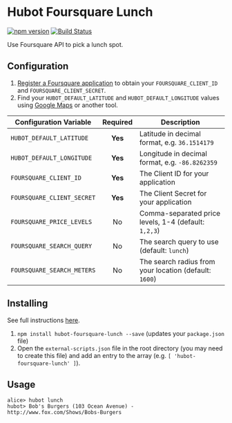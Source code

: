 # Hubot Foursquare Lunch

[![npm version](https://badge.fury.io/js/hubot-foursquare-lunch.svg)](http://badge.fury.io/js/hubot-foursquare-lunch) [![Build Status](https://travis-ci.org/stephenyeargin/hubot-foursquare-lunch.png)](https://travis-ci.org/stephenyeargin/hubot-foursquare-lunch)

Use Foursquare API to pick a lunch spot.

## Configuration

1. [Register a Foursquare application](https://apps.foursquare.com) to obtain your `FOURSQUARE_CLIENT_ID` and `FOURSQUARE_CLIENT_SECRET`.
2. Find your `HUBOT_DEFAULT_LATITUDE` and `HUBOT_DEFAULT_LONGITUDE` values using [Google Maps](https://maps.google.com) or another tool.

| Configuration Variable     | Required | Description                |
| -------------------------- | :------: | -------------------------- |
| `HUBOT_DEFAULT_LATITUDE`   | **Yes**  | Latitude in decimal format, e.g. `36.1514179` |
| `HUBOT_DEFAULT_LONGITUDE`  | **Yes**  | Longitude in decimal format, e.g. `-86.8262359` |
| `FOURSQUARE_CLIENT_ID`     | **Yes**  | The Client ID for your application |
| `FOURSQUARE_CLIENT_SECRET` | **Yes**  | The Client Secret for your application |
| `FOURSQUARE_PRICE_LEVELS`  | No       | Comma-separated price levels, 1-4 (default: `1,2,3`) |
| `FOURSQUARE_SEARCH_QUERY`  | No       | The search query to use (default: `lunch`) |
| `FOURSQUARE_SEARCH_METERS` | No       | The search radius from your location (default: `1600`) |

## Installing

See full instructions [here](https://github.com/github/hubot/blob/master/docs/scripting.md#npm-packages).

1. `npm install hubot-foursquare-lunch --save` (updates your `package.json` file)
2. Open the `external-scripts.json` file in the root directory (you may need to create this file) and add an entry to the array (e.g. `[ 'hubot-foursquare-lunch' ]`).

## Usage

```
alice> hubot lunch
hubot> Bob's Burgers (103 Ocean Avenue) - http://www.fox.com/Shows/Bobs-Burgers
```
